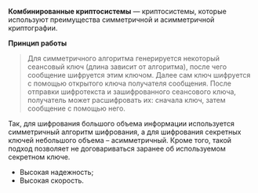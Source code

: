 **Комбинированные криптосистемы** — криптосистемы, которые используют преимущества симметричной и асимметричной криптографии.

**Принцип работы**
>Для симметричного алгоритма генерируется некоторый сеансовый ключ (длина зависит от алгоритма), после чего сообщение шифруется этим ключом.
>Далее сам ключ шифруется с помощью открытого ключа получателя сообщения.
>После отправки шифротекста и зашифрованного сеансового ключа, получатель может расшифровать их: сначала ключ, затем сообщение с помощью него.

Так, для шифрования большого объема информации используется симметричный алгоритм шифрования, а для шифрования секретных ключей небольшого объема – асимметричный.
Кроме того, такой подход позволяет не договариваться заранее об используемом секретном ключе.

- Высокая надежность;
- Высокая скорость.